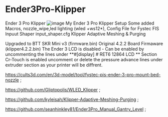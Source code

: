 # Ender3Pro-Klipper
Ender 3 Pro Klipper 
![image](https://github.com/seanhinkley81/Ender3Pro-Klipper/assets/69949521/901daccb-442c-4723-9452-20d734efcae4)
My Ender 3 Pro Klipper Setup
Some added Macros, nozzle_wipe,led lighting (wled +ws12*), Config File for Fystec FIS Inpuut Shaper input_shaper.cfg
Klipper Adaptive Meshing & Purging

Upgraded to BTT SKR Mini v3 (firmware.bin)
Original 4.2.2 Board Firmaware (klipper4.2.2.bin)
The Ender 3 LCD is disabled - Can be enabled by uncommenting the lines under
**#[display] # RET6 12864 LCD ** Section
Cr-Touch is enabled
uncomment or delete the pressure advance lines under extruder section as your printer will be diffrent.


https://cults3d.com/en/3d-model/tool/fystec-pis-ender-3-pro-mount-bed-nozzle ;

https://github.com/Gliptopolis/WLED_Klipper ;

https://github.com/kyleisah/Klipper-Adaptive-Meshing-Purging ;

https://github.com/seanhinkley81/Ender3Pro_Manual_Gantry_Level ;
